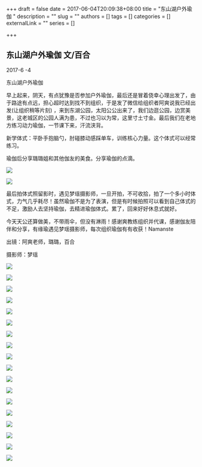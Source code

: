+++
draft = false
date = 2017-06-04T20:09:38+08:00
title = "东山湖户外瑜伽 "
description = ""
slug = ""
authors = []
tags = []
categories = []
externalLink = ""
series = []

+++

## **东山湖户外瑜伽 文/百合**

2017-6 -4

东山湖户外瑜伽

早上起来，阴天，有点犹豫是否参加户外瑜伽，最后还是冒着侥幸心理出发了，由于路途有点远，担心超时达到找不到组织，于是发了微信给组织者阿爽说我已经出发(让组织稍等片刻) ，来到东湖公园，太阳公公出来了，我们边逛公园，边赏美景，这老城区的公园人满为患，不过也习以为常，这里寸土寸金。最后我们在老地方练习动力瑜伽，一节课下来，汗流浃背。

新学体式：平卧手抱脑勺，肘碰膝动感踩单车，训练核心力量。这个体式可以经常练习。

瑜伽后分享璐璐姐和其他伽友的美食。分享瑜伽的点滴。

 ![](https://oss.sssmoe.com/wp-content/uploads202406062138864.jpg)        

 ![](https://oss.sssmoe.com/wp-content/uploads202406062138865.jpg)        


最后拍体式照留影时，遇见梦瑶摄影师，一旦开拍，不可收拾，拍了一个多小时体式，力气几乎耗尽！虽然瑜伽不是为了表演，但是有时候拍照可以看到自己体式的不足，激励人去坚持瑜伽，去精进瑜伽体式。累了，回来好好休息式就好。

今天天公还算做美，不带雨伞，但没有淋雨！感谢爽教练组织并代课，感谢伽友陪伴和分享，有缘瑜遇见梦瑶摄影师，每次组织瑜伽有有收获！Namanste                         

出镜：阿爽老师，璐璐，百合

摄影师：梦瑶


 ![](https://oss.sssmoe.com/wp-content/uploads202406062138866.jpg)        

 ![](https://oss.sssmoe.com/wp-content/uploads202406062138867.jpg)        

 ![](https://oss.sssmoe.com/wp-content/uploads202406062138868.jpg)        

 ![](https://oss.sssmoe.com/wp-content/uploads202406062138869.jpg)        

 ![](https://oss.sssmoe.com/wp-content/uploads202406062138870.jpg)        

 ![](https://oss.sssmoe.com/wp-content/uploads202406062138871.jpg)        

 ![](https://oss.sssmoe.com/wp-content/uploads202406062138872.jpg)        

 ![](https://oss.sssmoe.com/wp-content/uploads202406062138873.jpg)        

 ![](https://oss.sssmoe.com/wp-content/uploads202406062138874.jpg)        

 ![](https://oss.sssmoe.com/wp-content/uploads202406062138875.jpg)        

 ![](https://oss.sssmoe.com/wp-content/uploads202406062138876.jpg)        

 ![](https://oss.sssmoe.com/wp-content/uploads202406062138877.jpg)        

 ![](https://oss.sssmoe.com/wp-content/uploads202406062138878.jpg)        

 ![](https://oss.sssmoe.com/wp-content/uploads202406062138879.jpg)        

 ![](https://oss.sssmoe.com/wp-content/uploads202406062138880.jpg)        

 ![](https://raw.githubusercontent.com/lshcool/pic/master/202112142328543.jpg)

 ![](https://raw.githubusercontent.com/lshcool/pic/master/202112142328541.jpg)       


 ![](https://oss.sssmoe.com/wp-content/uploads202406062138881.jpg)        

